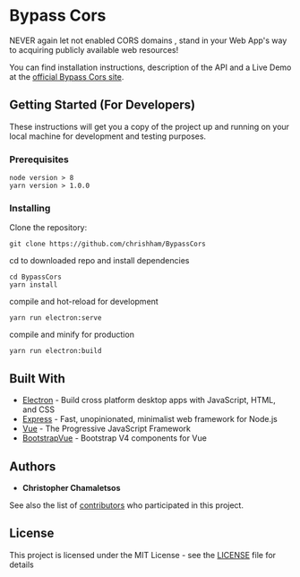 # Bypass Cors

NEVER again let not enabled CORS domains , stand in your Web App's way to acquiring publicly available web resources!

You can find installation instructions, description of the API and a Live Demo at the [official Bypass Cors site](https://chrishham.github.io/BypassCors/).

## Getting Started (For Developers)

These instructions will get you a copy of the project up and running on your local machine for development and testing purposes.

### Prerequisites


```
node version > 8
yarn version > 1.0.0
```

### Installing

Clone the repository:

```
git clone https://github.com/chrishham/BypassCors
```

cd to downloaded repo and install dependencies

```
cd BypassCors
yarn install
```

compile and hot-reload for development
```
yarn run electron:serve
```

compile and minify for production
```
yarn run electron:build
```

## Built With

* [Electron](https://electronjs.org/) - Build cross platform desktop apps with JavaScript, HTML, and CSS
* [Express](https://expressjs.com/) - Fast, unopinionated, minimalist web framework for Node.js
* [Vue](https://vuejs.org/) - The Progressive
JavaScript Framework
* [BootstrapVue](https://bootstrap-vue.js.org/) - Bootstrap V4 components for Vue

## Authors

* **Christopher Chamaletsos**

See also the list of [contributors](https://github.com/chrishham/BypassCors/contributors) who participated in this project.

## License

This project is licensed under the MIT License - see the [LICENSE](LICENSE) file for details

